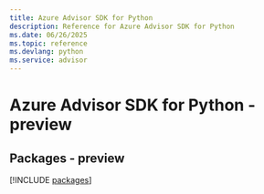 ```yaml
---
title: Azure Advisor SDK for Python
description: Reference for Azure Advisor SDK for Python
ms.date: 06/26/2025
ms.topic: reference
ms.devlang: python
ms.service: advisor
---
```

# Azure Advisor SDK for Python - preview
## Packages - preview
[!INCLUDE [packages](advisor-index.md)]